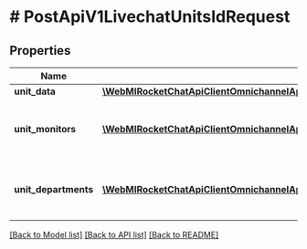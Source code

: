# # PostApiV1LivechatUnitsIdRequest

## Properties

Name | Type | Description | Notes
------------ | ------------- | ------------- | -------------
**unit_data** | [**\WebMIRocketChatApiClientOmnichannelApi\Model\PostApiV1LivechatUnitsIdRequestUnitData**](PostApiV1LivechatUnitsIdRequestUnitData.md) |  |
**unit_monitors** | [**\WebMIRocketChatApiClientOmnichannelApi\Model\PostApiV1LivechatUnitsIdRequestUnitMonitorsInner[]**](PostApiV1LivechatUnitsIdRequestUnitMonitorsInner.md) | The object containing the unit monitors information. |
**unit_departments** | [**\WebMIRocketChatApiClientOmnichannelApi\Model\PostApiV1LivechatUnitsIdRequestUnitDepartmentsInner[]**](PostApiV1LivechatUnitsIdRequestUnitDepartmentsInner.md) | The object containing the department information. |

[[Back to Model list]](../../README.md#models) [[Back to API list]](../../README.md#endpoints) [[Back to README]](../../README.md)

